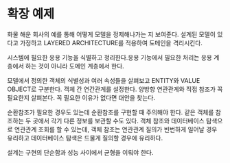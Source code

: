 # 확장 예제

화물 해운 회사의 예를 통해 어떻게 모델을 정제해나가는 지 보여준다. 설계된 모델이 있다고 가정하고 LAYERED ARCHITECTURE를 적용하여 도메인을 격리시킨다.

시스템에 필요한 응용 기능을 식별하고 정리한다.응용 기능에서 필요한 처리는 응용 계층에서 하는 것이 아니라 도메인 계층에서 한다.

모델에서 정의한 객체의 식별성과 여러 속성들을 살펴보고 ENTITY와 VALUE OBJECT로 구분한다. 객체 간 연간관계를 설정한다. 양방향 연관관계와 직접 참조가 꼭 필요한지 살펴본다. 꼭 필요한 이유가 없다면 대안을 찾는다.

순환참조가 필요한 경우도 있는데 순환참조를 구현할 때 주의해야 한다. 같은 객체를 참조하는 두 곳에서 각기 다른 정보를 보관할 수도 있다. 객체 참조와 데이터베이스 탐색으로 연관관계 조회를 할 수 있는데, 객체 참조는 연관관계 질의가 빈번하게 일어날 경우 유리하고 데이터베이스 탐색은 드물게 질의할 경우에 유리하다.

설계는 구현의 단순함과 성능 사이에서 균형을 이뤄야 한다.

